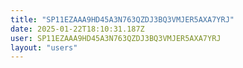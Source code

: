 ```yaml
---
title: "SP11EZAAA9HD45A3N763QZDJ3BQ3VMJER5AXA7YRJ"
date: 2025-01-22T18:10:31.187Z
user: SP11EZAAA9HD45A3N763QZDJ3BQ3VMJER5AXA7YRJ
layout: "users"
---
```

    